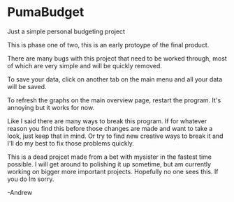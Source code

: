# PumaBudget
Just a simple personal budgeting project

This is phase one of two, this is an early protoype of the final product.

There are many bugs with this project that need to be worked through, most of which are very simple and will be quickly removed.

To save your data, click on another tab on the main menu and all your data will be saved.

To refresh the graphs on the main overview page, restart the program. It's annoying but it works for now.

Like I said there are many ways to break this program. If for whatever reason you find this before those changes are made and want to take a look, just keep that in mind. Or try to find new creative ways to break it and I'll do my best to fix those problems quickly.

This is a dead projcet made from a bet with mysister in the fastest time possible. I will get around to polishing it up sometime, but am currently working on bigger more important projects. Hopefully no one sees this. If you do Im sorry.

-Andrew
